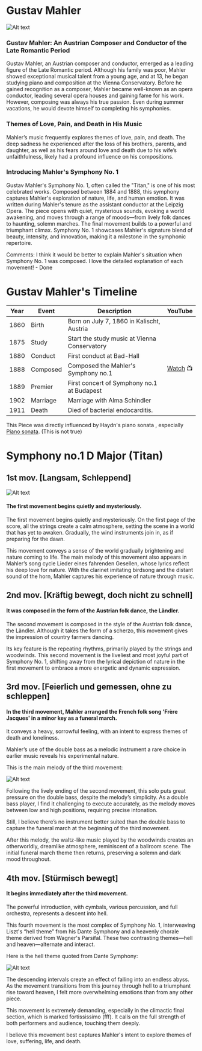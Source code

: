 # Gustav Mahler
![Alt text](https://github.com/user-attachments/assets/7d53f50e-c8c2-476d-8c11-f7301c55dca2)

### Gustav Mahler: An Austrian Composer and Conductor of the Late Romantic Period   

Gustav Mahler, an Austrian composer and conductor, emerged as a leading figure of the Late Romantic period. Although his family was poor, Mahler showed exceptional musical talent from a young age, and at 13, he began studying piano and composition at the Vienna Conservatory. Before he gained recognition as a composer, Mahler became well-known as an opera conductor, leading several opera houses and gaining fame for his work. However, composing was always his true passion. Even during summer vacations, he would devote himself to completing his symphonies.   

### Themes of Love, Pain, and Death in His Music   

Mahler’s music frequently explores themes of love, pain, and death. The deep sadness he experienced after the loss of his brothers, parents, and daughter, as well as his fears around love and death due to his wife’s unfaithfulness, likely had a profound influence on his compositions.

### Introducing Mahler's Symphony No. 1   

Gustav Mahler's Symphony No. 1, often called the "Titan," is one of his most celebrated works. Composed between 1884 and 1888, this symphony captures Mahler's exploration of nature, life, and human emotion. It was written during Mahler's tenure as the assistant conductor at the Leipzig Opera. The piece opens with quiet, mysterious sounds, evoking a world awakening, and moves through a range of moods—from lively folk dances to haunting, solemn marches. The final movement builds to a powerful and triumphant climax. Symphony No. 1 showcases Mahler's signature blend of beauty, intensity, and innovation, making it a milestone in the symphonic repertoire.

Comments: I think it would be better to explain Mahler's situation when Symphony No. 1 was composed. I love the detailed explanation of each movement! - Done


# Gustav Mahler's Timeline

| Year | Event    | Description                                  | YouTube |
| ---- | -------- | -------------------------------------------- | ------- |
| 1860 | Birth    | Born on July 7, 1860 in Kalischt, Austria    |         |
| 1875 | Study    | Start the study music at Vienna Conservatory |         |
| 1880 | Conduct  | First conduct at Bad-Hall                    |         |
| 1888 | Composed | Composed the Mahler's Symphony no.1          | [Watch](https://youtu.be/4XbHLFkg_Mw?si=W8AQzkD3ie0Ekg10) :tv: |
| 1889 | Premier  | First concert of Symphony no.1 at Budapest   |         |
| 1902 | Marriage | Marriage with Alma Schindler                 |         |
| 1911 | Death    | Died of bacterial endocarditis.              |         |

This Piece was directly influenced by Haydn's piano sonata , especially [Piano sonata](haydn-piano-sonata.md). (This is not true)

# Symphony no.1 D Major (Titan)
## 1st mov. [Langsam, Schleppend]
![Alt text](https://github.com/user-attachments/assets/564e7eba-334d-4b1a-aaaf-6150af23f269)

#### The first movement begins quietly and mysteriously.

The first movement begins quietly and mysteriously. On the first page of the score, all the strings create a calm atmosphere, setting the scene in a world that has yet to awaken. Gradually, the wind instruments join in, as if preparing for the dawn.   

This movement conveys a sense of the world gradually brightening and nature coming to life. The main melody of this movement also appears in Mahler’s song cycle Lieder eines fahrenden Gesellen, whose lyrics reflect his deep love for nature. With the clarinet imitating birdsong and the distant sound of the horn, Mahler captures his experience of nature through music.

## 2nd mov. [Kräftig bewegt, doch nicht zu schnell]

#### It was composed in the form of the Austrian folk dance, the Ländler.   

The second movement is composed in the style of the Austrian folk dance, the Ländler. Although it takes the form of a scherzo, this movement gives the impression of country farmers dancing.   

Its key feature is the repeating rhythms, primarily played by the strings and woodwinds. This second movement is the liveliest and most joyful part of Symphony No. 1, shifting away from the lyrical depiction of nature in the first movement to embrace a more energetic and dynamic expression.

## 3rd mov. [Feierlich und gemessen, ohne zu schleppen]

#### In the third movement, Mahler arranged the French folk song 'Frère Jacques' in a minor key as a funeral march.   

It conveys a heavy, sorrowful feeling, with an intent to express themes of death and loneliness.   

Mahler’s use of the double bass as a melodic instrument a rare choice in earlier music reveals his experimental nature.   

This is the main melody of the third movement:   

![Alt text](https://github.com/user-attachments/assets/421bfc0a-8bd7-47e1-a1c5-6dc63e99e650)

Following the lively ending of the second movement, this solo puts great pressure on the double bass, despite the melody’s simplicity. As a double bass player, I find it challenging to execute accurately, as the melody moves between low and high positions, requiring precise intonation.   

Still, I believe there’s no instrument better suited than the double bass to capture the funeral march at the beginning of the third movement.   

After this melody, the waltz-like music played by the woodwinds creates an otherworldly, dreamlike atmosphere, reminiscent of a ballroom scene. The initial funeral march theme then returns, preserving a solemn and dark mood throughout.   

## 4th mov. [Stürmisch bewegt]

#### It begins immediately after the third movement.   

The powerful introduction, with cymbals, various percussion, and full orchestra, represents a descent into hell.   

This fourth movement is the most complex of Symphony No. 1, interweaving Liszt's “hell theme” from his Dante Symphony and a heavenly chorale theme derived from Wagner's Parsifal. These two contrasting themes—hell and heaven—alternate and interact.   

Here is the hell theme quoted from Dante Symphony:   

![Alt text](https://github.com/user-attachments/assets/32192e9a-f235-43b7-8774-4e5d4a4f5d1c)

The descending intervals create an effect of falling into an endless abyss. As the movement transitions from this journey through hell to a triumphant rise toward heaven, I felt more overwhelming emotions than from any other piece.   

This movement is extremely demanding, especially in the climactic final section, which is marked fortississimo (fff). It calls on the full strength of both performers and audience, touching them deeply.   

I believe this movement best captures Mahler's intent to explore themes of love, suffering, life, and death.
